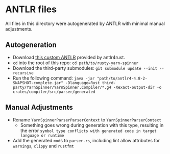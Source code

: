 # ANTLR files

All files in this directory were autogenerated by ANTLR with minimal manual adjustments.

## Autogeneration
- Download [this custom ANTLR](https://github.com/rrevenantt/antlr4rust/releases/tag/antlr4-4.8-2-Rust0.3.0-beta) provided by antlr4rust.
- `cd` into the root of this repo: `cd path/to/rusty-yarn-spinner`
- Download the third-party submodules: `git submodule update --init --recursive`
- Run the following command:
`
java -jar "path/to/antlr4-4.8-2-SNAPSHOT-complete.jar" -Dlanguage=Rust third-party/YarnSpinner/YarnSpinner.Compiler/*.g4 -Xexact-output-dir -o crates/compiler/src/parser/generated
`

## Manual Adjustments
* Rename `YarnSpinnerParserParserContext` to `YarnSpinnerParserContext`
  * Something goes wrong during generation with this type, resulting in the error `symbol type conflicts with generated code in target language or runtime`
* Add the generated `mod`s to `parser.rs`, including lint allow attributes for `warnings`, `clippy` and `rustfmt`
